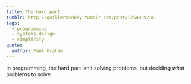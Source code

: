 ```yaml
---
title: The hard part
tumblr: http://guillermonkey.tumblr.com/post/3254039230
tags:
  - programming
  - systems-design
  - simplicity
quote:
  author: Paul Graham
---
```


In programming, the hard part isn’t solving problems, but deciding *what* problems to solve.

